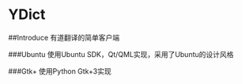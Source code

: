 YDict
==============================

##Introduce
有道翻译的简单客户端

###Ubuntu
    使用Ubuntu SDK，Qt/QML实现，采用了Ubuntu的设计风格

###Gtk+
    使用Python Gtk+3实现
